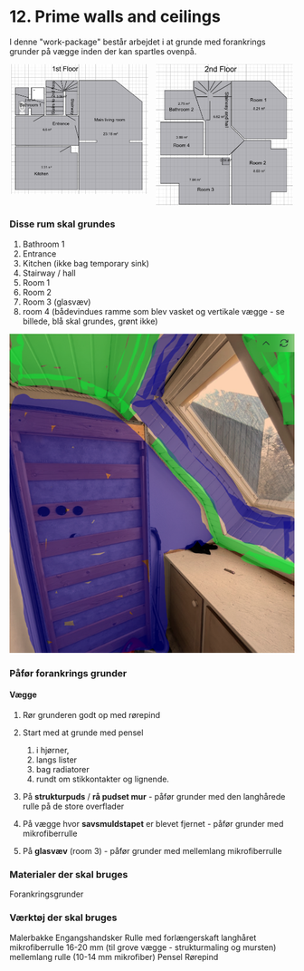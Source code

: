 # 12. Prime walls and ceilings


I denne "work-package" består arbejdet i at grunde med forankrings grunder på vægge inden der kan spartles ovenpå.

<p style="text-align:center;">
  <img src="figures/1stFloor.png" alt="1. sal"
       style="width:48%;display:inline-block;vertical-align:top;margin-right:2%;break-inside:avoid;page-break-inside:avoid;">
  <img src="figures/2ndFloor.png" alt="2. sal"
       style="width:48%;display:inline-block;vertical-align:top;break-inside:avoid;page-break-inside:avoid;">
</p>

### Disse rum skal grundes
1. Bathroom 1
2. Entrance
3. Kitchen (ikke bag temporary sink)
4. Stairway / hall
5. Room 1
6. Room 2
7. Room 3 (glasvæv)
8. room 4 (bådevindues ramme som blev vasket og vertikale vægge - se billede, blå skal grundes, grønt ikke)

![alt text](figures/image-22.png)



### Påfør forankrings grunder 
#### Vægge
1. Rør grunderen godt op med rørepind
2. Start med at grunde med pensel 
   1. i hjørner, 
   2. langs lister
   3. bag radiatorer
   4. rundt om stikkontakter og lignende.

3. På **strukturpuds** / **rå pudset mur** - påfør grunder med den langhårede rulle på de store overflader
4. På vægge hvor **savsmuldstapet** er blevet fjernet - påfør grunder med mikrofiberrulle
5. På **glasvæv** (room 3) - påfør grunder med mellemlang mikrofiberrulle

### Materialer der skal bruges
Forankringsgrunder


### Værktøj der skal bruges
Malerbakke
Engangshandsker
Rulle med forlængerskaft
langhåret mikrofiberrulle 16-20 mm (til grove vægge - strukturmaling og mursten)
mellemlang rulle (10-14 mm mikrofiber)
Pensel
Rørepind



